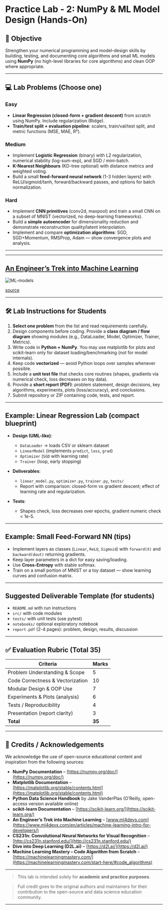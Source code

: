 # Practice Lab - 2: NumPy & ML Model Design (Hands-On)

## 🎯 Objective

Strengthen your numerical programming and model-design skills by building, testing, and documenting core algorithms and small ML models using **NumPy** (no high-level libraries for core algorithms) and clean OOP where appropriate.

---

## 💻 Lab Problems (Choose **one**)

### Easy

* **Linear Regression (closed-form + gradient descent)** from scratch using NumPy. Include regularization (Ridge).
* **Train/test split + evaluation pipeline**: scalers, train/val/test split, and metric functions (MSE, MAE, R²).

### Medium

* Implement **Logistic Regression** (binary) with L2 regularization, numerical stability (log-sum-exp), and SGD / mini-batch.
* **K-Nearest Neighbours** (KD-tree optional) with distance metrics and weighted voting.
* Build a small **feed-forward neural network** (1-3 hidden layers) with ReLU/sigmoid/tanh, forward/backward passes, and options for batch normalization.

### Hard

* Implement **CNN primitives** (conv2d, maxpool) and train a small CNN on a subset of MNIST (vectorized, no deep-learning frameworks).
* Build a **simple autoencoder** for dimensionality reduction and demonstrate reconstruction quality/latent interpolation.
* Implement and compare **optimization algorithms**: SGD, SGD+Momentum, RMSProp, Adam — show convergence plots and analysis.

---

---

## [An Engineer’s Trek into Machine Learning](https://www.ml4devs.com/en/articles/machine-learning-intro-for-developers/)

<img src="https://www.ml4devs.com/images/illustrations/ml-intro-types-of-models.webp" alt="ML-models"/>

[source](https://www.ml4devs.com)

---

## 🛠️ Lab Instructions for Students

1. **Select one problem** from the list and read requirements carefully.
2. Design components before coding. Provide a **class diagram / flow diagram** showing modules (e.g., DataLoader, Model, Optimizer, Trainer, Metrics).
3. Write code in **Python + NumPy**. You may use matplotlib for plots and scikit-learn only for dataset loading/benchmarking (not for model internals).
4. Keep code **vectorized** — avoid Python loops over samples whenever possible.
5. Include a **unit test file** that checks core routines (shapes, gradients via numerical check, loss decreases on toy data).
6. Provide a **short report (PDF)**: problem statement, design decisions, key algorithms, experiments, plots (loss/accuracy), and conclusions.
7. Submit repository or ZIP containing code, tests, and report.

---

## Example: Linear Regression Lab (compact blueprint)

* **Design (UML-like)**:

  * `DataLoader` → loads CSV or sklearn dataset
  * `LinearModel` (implements `predict`, `loss`, `grad`)
  * `Optimizer` (`SGD` with learning rate)
  * `Trainer` (loop, early stopping)
* **Deliverables**:

  * `linear_model.py`, `optimizer.py`, `trainer.py`, `tests/`
  * Report with comparison: closed-form vs gradient descent; effect of learning rate and regularization.
* **Tests**:

  * Shapes check, loss decreases over epochs, gradient numeric check < 1e-5.

---

## Example: Small Feed-Forward NN (tips)

* Implement layers as classes (`Linear`, `ReLU`, `Sigmoid`) with `forward(X)` and `backward(dout)` returning gradients.
* Keep layer parameters in a dict for easy saving/loading.
* Use **Cross-Entropy** with stable softmax.
* Train on a small portion of MNIST or a toy dataset — show learning curves and confusion matrix.

---

## Suggested Deliverable Template (for students)

* `README.md` with run instructions
* `src/` with code modules
* `tests/` with unit tests (use pytest)
* `notebooks/` optional exploratory notebook
* `report.pdf` (2-4 pages): problem, design, results, discussion

---

## ✅ Evaluation Rubric (Total 35)

| Criteria                         | Marks  |
| -------------------------------- | ------ |
| Problem Understanding & Scope    | 5      |
| Code Correctness & Vectorization | 10     |
| Modular Design & OOP Use         | 7      |
| Experiments & Plots (analysis)   | 6      |
| Tests / Reproducibility          | 4      |
| Presentation (report clarity)    | 3      |
| **Total**                        | **35** |

---

## 🙏 **Credits / Acknowledgements**

We acknowledge the use of open-source educational content and inspiration from the following sources:


* **NumPy Documentation** – [https://numpy.org/doc/](https://numpy.org/doc/)
* **Matplotlib Documentation** – [https://matplotlib.org/stable/contents.html](https://matplotlib.org/stable/contents.html)
* **Python Data Science Handbook** by Jake VanderPlas (O’Reilly, open-access version available online)
* **scikit-learn Documentation** – [https://scikit-learn.org/](https://scikit-learn.org/)
* **An Engineer’s Trek into Machine Learning** – [www.ml4devs.com](https://www.ml4devs.com/en/articles/machine-learning-intro-for-developers/)
* **CS231n: Convolutional Neural Networks for Visual Recognition** – [http://cs231n.stanford.edu/](http://cs231n.stanford.edu/)
* **Dive into Deep Learning (D2L.ai)** – [https://d2l.ai/](https://d2l.ai/)
* **Machine Learning Mastery – Code Algorithm from Scratch** – [https://machinelearningmastery.com/](https://machinelearningmastery.com/start-here/#code_algorithms)

---

> This lab is intended solely for **academic and practice purposes**.

> Full credit goes to the original authors and maintainers for their contribution to the open-source and data science education community.

---